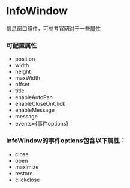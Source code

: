 # InfoWindow
信息窗口组件，可参考官网对于一些[属性](http://lbsyun.baidu.com/cms/jsapi/reference/jsapi_reference.html#a3b7)

### 可配置属性
- position
- width
- height
- maxWidth
- offset
- title
- enableAutoPan
- enableCloseOnClick
- enableMessage
- message
- events={事件options}

### InfoWindow的事件options包含以下属性：
- close
- open
- maximize
- restore
- clickclose
